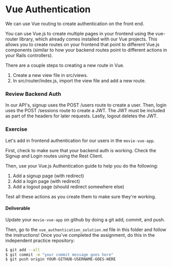 # Vue Authentication

We can use Vue routing to create authentication on the front end.

You can use Vue.js to create multiple pages in your frontend using the vue-router library, which already comes installed with our Vue projects. This allows you to create routes on your frontend that point to different Vue.js components (similar to how your backend routes point to different actions in your Rails controllers).

There are a couple steps to creating a new route in Vue.

1. Create a new view file in src/views.
2. In src/router/index.js, import the view file and add a new route.

### Review Backend Auth

In our API's, signup uses the POST /users route to create a user. Then, login uses the POST /sessions route to create a JWT. The JWT must be included as part of the headers for later requests. Lastly, logout deletes the JWT.

### Exercise

Let's add in frontend authentication for our users in the `movie-vue-app`.

First, check to make sure that your backend auth is working. Check the Signup and Login routes using the Rest Client.

Then, use your Vue.js Authentication guide to help you do the following:

1. Add a signup page (with redirect)
2. Add a login page (with redirect)
3. Add a logout page (should redirect somewhere else)

Test all these actions as you create them to make sure they're working.

#### Deliverable

Update your `movie-vue-app` on github by doing a git add, commit, and push.

Then, go to the `vue_authentication_solution.md` file in this folder and follow the instructions! Once you've completed the assignment, do this in the independent practice repository:

```bash
$ git add --all
$ git commit -m "your commit message goes here"
$ git push origin YOUR-GITHUB-USERNAME-GOES-HERE
```
